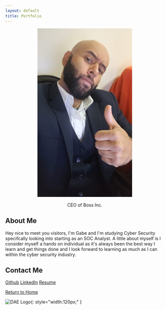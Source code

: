 ```yaml
---
layout: default
title: Portfolio
---
```


<p align="center">
  <img src="assets/Headshot2.jpg" alt="My photo" width="300">
  <figcaption style="text-align:center;">CEO of Boss Inc.</figcaption>
</p>

## About Me

Hey nice to meet you visitors, I'm Gabe and I'm studying Cyber Security specifcally looking into starting as an SOC Analyst. A little about myself is I consider myself a hands on individual as it's always been the best way I learn and get things done and I look forward to learning as much as I can within the cyber security industry.

## Contact Me

[Github](https://github.com/AntoTheSol/DAE-6MonthProjects)
[LinkedIn](https://www.linkedin.com/in/gabriel-z-757404aa/)
[Resume](https://github.com/AntoTheSol/DAE-6MonthProjects/blob/main/docs/assets/Resume-Nov23.pdf)


[Return to Home](./index.md)

![DAE Logo](/assests/img/DAE.png){: style="width:120px;" }